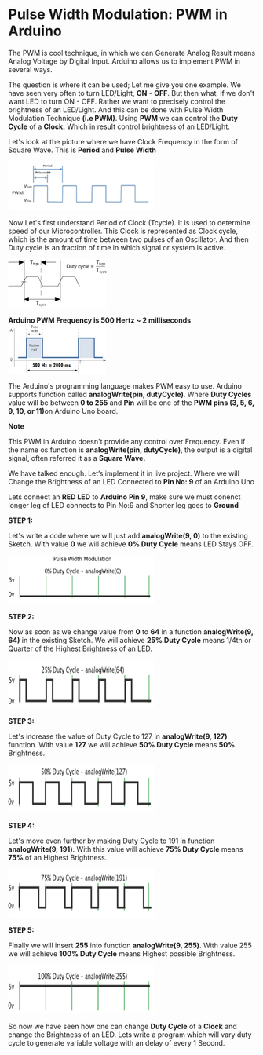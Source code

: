 # Pulse Width Modulation: PWM in Arduino
<p>The PWM is cool technique, in which we can Generate Analog Result means Analog Voltage by Digital Input. Arduino allows us to implement PWM in several ways.</p>

<p>The question is where it can be used; Let me give you one example. We have seen very often to turn LED/Light, <b>ON</b> - <b>OFF</b>. But then what, if we don't want LED to turn ON - OFF. Rather we want to precisely control the brightness of an LED/Light. And this can be done with Pulse Width Modulation Technique <b>(i.e PWM)</b>. Using <b>PWM</b> we can control the <b>Duty Cycle</b> of a <b>Clock.</b> Which in result control brightness of an LED/Light.</p>

<p>Let's look at the picture where we have Clock Frequency in the form of Square Wave. This is <b>Period</b> and <b>Pulse Width</b></p>
<img src="https://github.com/binaryupdates/Arduino-PWM/blob/master/pwm_1.png" alt="display this" width=300 height=100 >

<p>Now Let's first understand Period of Clock (Tcycle). It is used to determine speed of our Microcontroller. This Clock is represented as Clock cycle, which is the amount of time between two pulses of an Oscillator. And then Duty cycle is an fraction of time in which signal or system is active.</p>
<img src="https://github.com/binaryupdates/Arduino-PWM/blob/master/clock_period.png" alt="display this" width=200 height=100 >

<p><b>Arduino PWM Frequency is 500 Hertz ~ 2 milliseconds</b>
<img src="https://github.com/binaryupdates/Arduino-PWM/blob/master/Ton%20Toff%20relation.jpg" alt="display this" width=200 height=100 >
</p>

<p>The Arduino's programming language makes PWM easy to use. Arduino supports function called <b>analogWrite(pin, dutyCycle)</b>. Where <b>Duty Cycles</b> value will be between <b>0 to 255</b> and <b>Pin</b> will be one of the <b>PWM pins (3, 5, 6, 9, 10, or 11)</b>on Arduino Uno board.<p> 

<b>Note</b>
<p>This PWM in Arduino doesn't provide any control over Frequency. Even if the name os function is <b>analogWrite(pin, dutyCycle)</b>, the output is a digital signal, often referred it as a <b>Square Wave.</b></p>

<p>We have talked enough. Let’s implement it in live project. Where we will Change the Brightness of an LED Connected to <b>Pin No: 9</b> of an Arduino Uno</p>

<p>Lets connect an <b>RED LED</b> to <b>Arduino Pin 9</b>, make sure we must conenct longer leg of LED connects to Pin No:9 and Shorter leg goes to <b>Ground</b></p>

<b>STEP 1:</b>
<p>Let's write a code where we will just add <b>analogWrite(9, 0)</b> to the existing Sketch. With value <b>0</b> we will achieve <b>0% Duty Cycle</b> means LED Stays OFF.</p>

<img src="https://github.com/binaryupdates/Arduino-PWM/blob/master/step1.gif" alt="display this" width=300 height=100 >


<b>STEP 2:</b>
<p>Now as soon as we change value from <b>0</b> to <b>64</b> in a function <b>analogWrite(9, 64)</b> in the existing Sketch. We will achieve <b>25% Duty Cycle</b> means 1/4th or Quarter of the Highest Brightness of an LED.</p>
<img src="https://github.com/binaryupdates/Arduino-PWM/blob/master/step2.gif" alt="display this" width=300 height=100 >


<b>STEP 3:</b>
<p>Let's increase the value of Duty Cycle to 127 in <b>analogWrite(9, 127)</b> function. With value <b>127</b> we will achieve <b>50% Duty Cycle</b> means <b>50%</b> Brightness.</p>
<img src="https://github.com/binaryupdates/Arduino-PWM/blob/master/step3.gif" alt="display this" width=300 height=100 >


<b>STEP 4:</b>
<p>Let's move even further by making Duty Cycle to 191 in function <b>analogWrite(9, 191)</b>. With this value will achieve <b>75% Duty Cycle</b> means <b>75% </b> of an Highest Brightness.</p>
<img src="https://github.com/binaryupdates/Arduino-PWM/blob/master/step4.gif" alt="display this" width=300 height=100 >


<b>STEP 5:</b>
<p>Finally we will insert <b>255</b> into function <b>analogWrite(9, 255)</b>. With value 255 we will achieve <b>100% Duty Cycle</b> means Highest possible Brightness.</p>
<img src="https://github.com/binaryupdates/Arduino-PWM/blob/master/step5.gif" alt="display this" width=300 height=100 >

<p>So now we have seen how one can change <b>Duty Cycle</b> of a <b>Clock</b> and change the Brightness of an LED. Lets write a program which will vary duty cycle to generate variable voltage with an delay of every 1 Second.</p>




